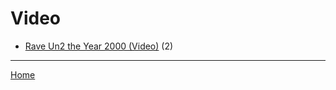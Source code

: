 # Video

  * [Rave Un2 the Year 2000 (Video)](./video/rave-un2-the-year-2000/) (2)

----

[Home](../)
